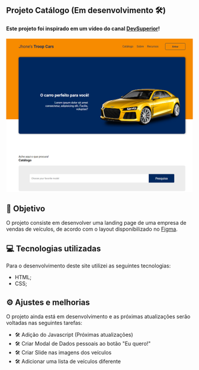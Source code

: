 
## Projeto Catálogo (Em desenvolvimento 🛠️)

#### Este projeto foi inspirado em um vídeo do canal [DevSuperior](https://www.youtube.com/c/DevSuperior)!

![Resultado Atual do projeto](images/printatual.png)

## 🎯 Objetivo

O projeto consiste em desenvolver uma landing page de uma empresa de vendas de veículos, de acordo com o layout disponibilizado no [Figma](https://www.figma.com/file/zEdDGF7hn1AOmZHfI04Sz6/devClass_001_HTML_CSS?node-id=0%3A1).

## 💻 Tecnologias utilizadas

Para o desenvolvimento deste site utilizei as seguintes tecnologias:

- HTML;
- CSS;

## ⚙️ Ajustes e melhorias

O projeto ainda está em desenvolvimento e as próximas atualizações serão voltadas nas seguintes tarefas:
- 🛠️ Adição do Javascript (Próximas atualizações)
- 🛠️ Criar Modal de Dados pessoais ao botão "Eu quero!"
- 🛠️ Criar Slide nas imagens dos veículos
- 🛠️ Adicionar uma lista de veículos diferente
